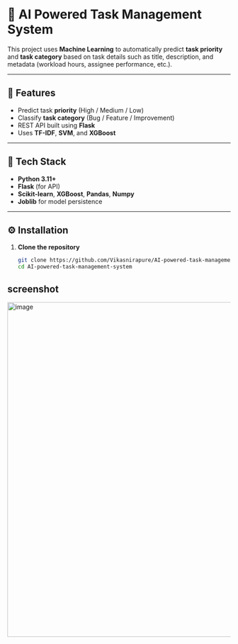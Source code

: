# 🤖 AI Powered Task Management System

This project uses **Machine Learning** to automatically predict **task priority** and **task category** based on task details such as title, description, and metadata (workload hours, assignee performance, etc.).

---

## 🚀 Features
- Predict task **priority** (High / Medium / Low)
- Classify **task category** (Bug / Feature / Improvement)
- REST API built using **Flask**
- Uses **TF-IDF**, **SVM**, and **XGBoost**

---

## 🧠 Tech Stack
- **Python 3.11+**
- **Flask** (for API)
- **Scikit-learn**, **XGBoost**, **Pandas**, **Numpy**
- **Joblib** for model persistence

---

## ⚙️ Installation

1. **Clone the repository**
   ```bash
   git clone https://github.com/Vikasnirapure/AI-powered-task-management-system.git
   cd AI-powered-task-management-system
## screenshot
<img width="1676" height="756" alt="image" src="https://github.com/user-attachments/assets/6cb442a9-513d-46fc-977c-b9738c5064b4" />
